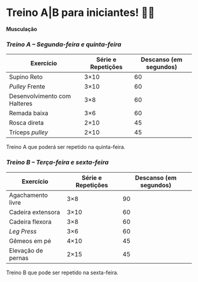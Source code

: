 # Treino A|B para iniciantes! :weight_lifting_man:

**Musculação**

###  ***Treino A – Segunda-feira e quinta-feira***

| **Exercício**                | **Série e Repetições** | **Descanso (em segundos)** |
| ---------------------------- | ---------------------- | -------------------------- |
| Supino Reto                  | 3×10                   | 60                         |
| *Pulley* Frente              | 3×10                   | 60                         |
| Desenvolvimento com Halteres | 3×8                    | 60                         |
| Remada baixa                 | 3×6                    | 60                         |
| Rosca direta                 | 2×10                   | 45                         |
| Tríceps *pulley*             | 2×10                   | 45                         |

Treino A que poderá ser repetido na quinta-feira.

### ***Treino B – Terça-feira e sexta-feira***

| **Exercício**      | **Série e Repetições** | **Descanso (em segundos)** |
| ------------------ | ---------------------- | -------------------------- |
| Agachamento livre  | 3×8                    | 90                         |
| Cadeira extensora  | 3×10                   | 60                         |
| Cadeira flexora    | 3×8                    | 60                         |
| *Leg Press*        | 3×6                    | 60                         |
| Gêmeos em pé       | 4×10                   | 45                         |
| Elevação de pernas | 2×15                   | 45                         |

Treino B que pode ser repetido na sexta-feira.
